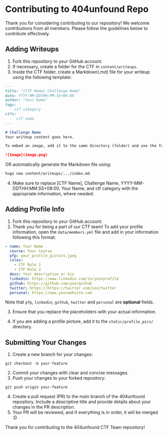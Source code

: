 # Contributing to 404unfound Repo

Thank you for considering contributing to our repository! We welcome contributions from all members. Please follow the guidelines below to contribute effectively.

## Adding Writeups

1. Fork this repository to your GitHub account.
2. If necessary, create a folder for the CTF in `content/writeups`. 
3. Inside the CTF folder, create a Markdown(.md) file for your writeup using the following template:

```markdown
---
title: "[CTF Name] Challenge Name"
date: YYYY-MM-DDTHH:MM:SS+08:00
author: "Your Name"
tags:
  - ctf category
ctfs:
  -  ctf name
---

# Challenge Name
Your writeup content goes here.

To embed an image, add it to the same directory (folder) and use the following Markdown format:

![Image](image.png)
```

OR automatically generate the Markdown file using: 

```bash
hugo new content/writeups/.../index.md
```

4. Make sure to replace [CTF Name], Challenge Name, YYYY-MM-DDTHH:MM:SS+08:00, Your Name, and ctf category with the appropriate information, where needed.

## Adding Profile Info

1. Fork this repository to your GitHub account.
2. Thank you for being a part of our CTF team! To add your profile information, open the `data/members.yml` file and add in your information following this format:

```yaml
- name: Your Name
  course: Your Course
  pfp: your_profile_picture.jpeg
  roles:
    - CTF Role 1
    - CTF Role 2
  desc: Your description or bio
  linkedin: https://www.linkedin.com/in/yourprofile
  github: https://github.com/yourgithub
  twitter: https://https://twitter.com/yourtwitter
  personal: https://www.yourwebsite.com
```
Note that `pfp`, `linkedin`, `github`, `twitter` and  `personal` are **optional** fields.

3. Ensure that you replace the placeholders with your actual information.

4. If you are adding a profile picture, add it to the `static/profile_pics/` directory.

## Submitting Your Changes

1. Create a new branch for your changes:
```git
git checkout -b your-feature
```
2. Commit your changes with clear and concise messages.
3. Push your changes to your forked repository:
```git
git push origin your-feature
```
4. Create a pull request (PR) to the main branch of the 404unfound repository. Include a descriptive title and provide details about your changes in the PR description.
5. Your PR will be reviewed, and if everything is in order, it will be merged :D

Thank you for contributing to the 404unfound CTF Team repository!

